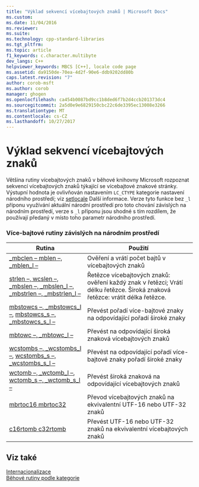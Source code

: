 ```yaml
---
title: "Výklad sekvencí vícebajtových znaků | Microsoft Docs"
ms.custom: 
ms.date: 11/04/2016
ms.reviewer: 
ms.suite: 
ms.technology: cpp-standard-libraries
ms.tgt_pltfrm: 
ms.topic: article
f1_keywords: c.character.multibyte
dev_langs: C++
helpviewer_keywords: MBCS [C++], locale code page
ms.assetid: da9150de-70ea-4d2f-90e6-ddb9202dd80b
caps.latest.revision: "7"
author: corob-msft
ms.author: corob
manager: ghogen
ms.openlocfilehash: ca454b0087bd9cc1b8ded6f7b2d4ccb201373dc4
ms.sourcegitcommit: 2a5d0e9e6829150cbc22c6de3395ec13008e3266
ms.translationtype: MT
ms.contentlocale: cs-CZ
ms.lasthandoff: 10/27/2017
---
```

# <a name="interpretation-of-multibyte-character-sequences"></a>Výklad sekvencí vícebajtových znaků
Většina rutiny vícebajtových znaků v běhové knihovny Microsoft rozpoznat sekvencí vícebajtových znaků týkající se vícebajtové znakové stránky. Výstupní hodnota je ovlivňován nastavením `LC_CTYPE` kategorie nastavení národního prostředí; viz [setlocale](../c-runtime-library/reference/setlocale-wsetlocale.md) Další informace. Verze tyto funkce bez `_l` příponu využívání aktuální národní prostředí pro toto chování závislých na národním prostředí, verze s `_l` příponu jsou shodné s tím rozdílem, že používají předaný v místo toho parametr národního prostředí.  
  
### <a name="locale-dependent-multibyte-routines"></a>Více-bajtové rutiny závislých na národním prostředí  
  
|Rutina|Použití|  
|-------------|---------|  
|[_mbclen – mblen –, _mblen_l –](../c-runtime-library/reference/mbclen-mblen-mblen-l.md)|Ověření a vrátí počet bajtů v vícebajtových znaků|  
|[strlen –, wcslen –, _mbslen –, _mbslen_l –, _mbstrlen –, _mbstrlen_l –](../c-runtime-library/reference/strlen-wcslen-mbslen-mbslen-l-mbstrlen-mbstrlen-l.md)|Řetězce vícebajtových znaků: ověření každý znak v řetězci; Vrátí délku řetězce. Široká znaková řetězce: vrátit délka řetězce.|  
|[mbstowcs –, _mbstowcs_l –](../c-runtime-library/reference/mbstowcs-mbstowcs-l.md), [mbstowcs_s –, _mbstowcs_s_l –](../c-runtime-library/reference/mbstowcs-s-mbstowcs-s-l.md)|Převést pořadí více-bajtové znaky na odpovídající pořadí široké znaky|  
|[mbtowc –, _mbtowc_l –](../c-runtime-library/reference/mbtowc-mbtowc-l.md)|Převést na odpovídající široká znaková vícebajtových znaků|  
|[wcstombs –, _wcstombs_l –](../c-runtime-library/reference/wcstombs-wcstombs-l.md), [wcstombs_s –, _wcstombs_s_l –](../c-runtime-library/reference/wcstombs-s-wcstombs-s-l.md)|Převést na odpovídající pořadí více-bajtové znaky pořadí široké znaky|  
|[wctomb –, _wctomb_l –](../c-runtime-library/reference/wctomb-wctomb-l.md), [wctomb_s –, _wctomb_s_l –](../c-runtime-library/reference/wctomb-s-wctomb-s-l.md)|Převést široká znaková na odpovídající vícebajtových znaků|  
|[mbrtoc16 mbrtoc32](../c-runtime-library/reference/mbrtoc16-mbrtoc323.md)|Převod vícebajtových znaků na ekvivalentní UTF-16 nebo UTF-32 znaků|  
|[c16rtomb c32rtomb](../c-runtime-library/reference/c16rtomb-c32rtomb1.md)|Převést UTF-16 nebo UTF-32 znaků na ekvivalentní vícebajtových znaků|  
  
## <a name="see-also"></a>Viz také  
 [Internacionalizace](../c-runtime-library/internationalization.md)   
 [Běhové rutiny podle kategorie](../c-runtime-library/run-time-routines-by-category.md)